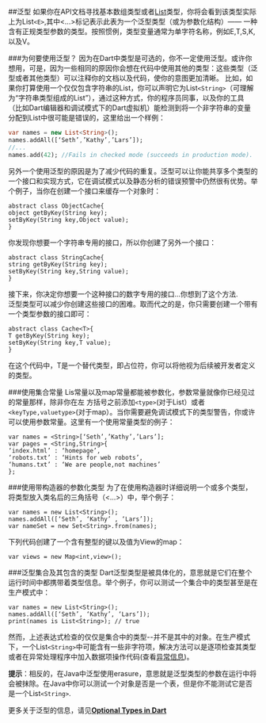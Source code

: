 ##泛型
如果你在API文档寻找基本数组类型或者[List](https://api.dartlang.org/apidocs/channels/stable/dartdoc-viewer/dart:core.List)类型，你将会看到该类型实际上为List`<E>`,其中<...>标记表示此表为一个泛型类型（或为参数化结构）—— 一种含有正规类型参数的类型。按照惯例，类型变量通常为单字符名称，例如E,T,S,K,以及V。

###为何要使用泛型？
因为在Dart中类型是可选的，你不一定使用泛型。或许你想用，可是，因为一些相同的原因你会想在代码中使用其他的类型：这些类型（泛型或者其他类型）可以注释你的文档以及代码，使你的意图更加清晰。
比如，如果你打算使用一个仅仅包含字符串的List，你可以声明它为List`<String>`（可理解为“字符串类型组成的List”），通过这种方式，你的程序员同事，以及你的工具（比如Dart编辑器和调试模式下的Dart虚拟机）能检测到将一个非字符串的变量分配到List中很可能是错误的，这里给出一个样例：  

~~~Dart   
var names = new List<String>();   
names.addAll([‘Seth’,’Kathy’,’Lars’]);  
//...   
names.add(42); //Fails in checked mode (succeeds in production mode).  
~~~   
另外一个使用泛型的原因是为了减少代码的重复。泛型可以让你能共享多个类型的一个接口和实现方式，它在调试模式以及静态分析的错误预警中仍然很有优势。举个例子，当你在创建一个接口来缓存一个对象时： 
  
~~~
abstract class ObjectCache{   
object getByKey(String key);   
setByKey(String key,Object value);   
}   
~~~   
你发现你想要一个字符串专用的接口，所以你创建了另外一个接口：

~~~
abstract class StringCache{
string getByKey(String key);
setByKey(String key,String value);
}
~~~
接下来，你决定你想要一个这种接口的数字专用的接口...你想到了这个方法.   
泛型类型可以减少你创建这些接口的困难。取而代之的是，你只需要创建一个带有一个类型参数的接口即可：

~~~
abstract class Cache<T>{
T getByKey(String key);
setByKey(String key,T value);
}
~~~
在这个代码中，T是一个替代类型，即占位符，你可以将他视为后续被开发者定义的类型。

###使用集合常量
Lis常量以及map常量都能被参数化，参数常量就像你已经见过的常量那样，除非你在左
方括号之前添加`<type>`(对于List）或者`<keyType,valuetype>`(对于map）。当你需要避免调试模式下的类型警告，你或许可以使用参数常量。这里有一个使用常量类型的例子：

~~~
var names = <String>[‘Seth’,’Kathy’,’Lars’];
var pages = <String,String>{
‘index.html’ : ‘homepage’,
‘robots.txt’ : ‘Hints for web robots’,
‘humans.txt’ : ‘We are people,not machines’
};
~~~
###使用带构造器的参数化类型
为了在使用构造器时详细说明一个或多个类型，将类型放入类名后的三角括号（<...>）中，举个例子：

~~~
var names = new List<String>();
names.addAll([‘Seth’, ‘Kathy’ , ‘Lars’]);
var nameSet = new Set<String>.from(names);
~~~
下列代码创建了一个含有整型的键以及值为View的map：

~~~
var views = new Map<int,view>();
~~~

###泛型集合及其包含的类型
Dart泛型类型是被具体化的，意思就是它们在整个运行时间中都携带着类型信息。举个例子，你可以测试一个集合中的类型甚至是在生产模式中：

~~~
var names = new List<String>();
names.addAll([‘Seth’, ‘Kathy’, ‘Lars’]);
print(names is List<String>); // true
~~~
然而，上述表达式检查的仅仅是集合中的类型--并不是其中的对象。在生产模式下，一个List`<String>`中可能含有一些非字符项，解决方法可以是逐项检查其类型或者在异常处理程序中加入数据项操作代码(查看[异常信息](https://www.dartlang.org/docs/dart-up-and-running/ch02.html#exceptions))。  

**提示**：相反的，在Java中泛型使用erasure，意思就是泛型类型的参数在运行中将会被抹除。在Java中你可以测试一个对象是否是一个表，但是你不能测试它是否是一个List`<String>`.

更多关于泛型的信息，请见[**Optional Types in Dart**](https://www.dartlang.org/articles/optional-types/)

